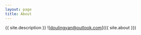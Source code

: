 ```yaml
---
layout: page
title: About
---
```

{{ site.description }}
![doulingyan@outlook.com]({{ site.about }})
